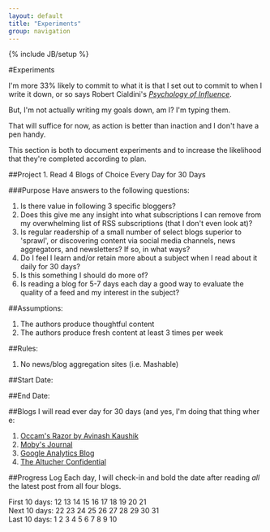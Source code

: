 ```yaml
---
layout: default
title: "Experiments"
group: navigation
---
```

{% include JB/setup %}

#Experiments

I'm more 33% likely to commit to what it is that I set out to commit to when I write it down, or so says Robert Cialdini's [_Psychology of Influence_](http://www.amazon.com/Influence-Psychology-Persuasion-Business-Essentials/dp/006124189X). 

But, I'm not actually writing my goals down, am I? I'm typing them.  

That will suffice for now, as action is better than inaction and I don't have a pen handy.  

This section is both to document experiments and to increase the likelihood that they're completed according to plan.  

##Project 1. Read 4 Blogs of Choice Every Day for 30 Days  

###Purpose
Have answers to the following questions:  
1. Is there value in following 3 specific bloggers?  
2. Does this give me any insight into what subscriptions I can remove from my overwhelming list of RSS subscriptions (that I don't even look at)?  
3. Is regular readership of a small number of select blogs superior to 'sprawl', or discovering content via social media channels, news aggregators, and newsletters? If so, in what ways?  
4. Do I feel I learn and/or retain more about a subject when I read about it daily for 30 days?  
5. Is this something I should do more of?  
6. Is reading a blog for 5-7 days each day a good way to evaluate the quality of a feed and my interest in the subject?  

##Assumptions:
1. The authors produce thoughtful content  
2. The authors produce fresh content at least 3 times per week  

##Rules:
1. No news/blog aggregation sites  (i.e. Mashable)  

##Start Date:  

##End Date:  

##Blogs I will read ever day for 30 days (and yes, I'm doing that thing wher e: 
1. [Occam's Razor by Avinash Kaushik](http://www.kaushik.net/avinash/)
2. [Moby's Journal](http://www.moby.com/journal)
3. [Google Analytics Blog](http://analytics.blogspot.com/)
4. [The Altucher Confidential](http://www.jamesaltucher.com/)

##Progress Log
Each day, I will check-in and bold the date after reading _all_ the latest post from all four blogs. 

First 10 days: 12 13 14 15 16 17 18 19 20 21  
Next 10 days: 22 23 24 25 26 27 28 29 30 31  
Last 10 days: 1 2 3 4 5 6 7 8 9 10  
